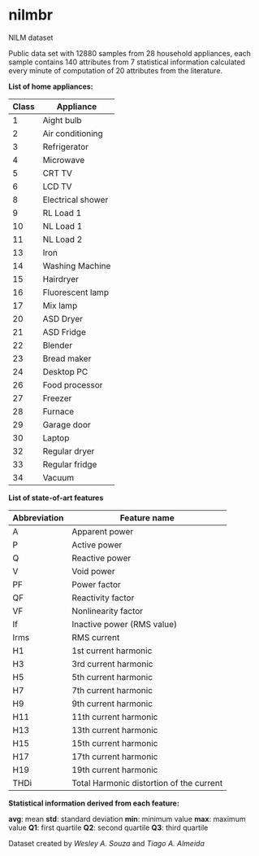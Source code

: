 # nilmbr
NILM dataset

Public data set with 12880 samples from 28 household appliances, each sample contains 140 attributes from 7 statistical information calculated every minute of computation of 20 attributes from the literature.

**List of home appliances:**

| Class | Appliance |
| --- | --- |
|1  | Aight bulb |
|2  | Air conditioning  |
|3  | Refrigerator  |
|4  | Microwave  |
|5  | CRT TV  |
|6  | LCD TV  |
|8  | Electrical shower  |
|9  | RL Load 1  |
|10 | NL Load 1 |
|11 | NL Load 2 |
|13 | Iron  |
|14 | Washing Machine  |
|15 | Hairdryer  |
|16 | Fluorescent lamp |
|17 | Mix lamp  |
|20 | ASD Dryer   |
|21 | ASD Fridge  |
|22 | Blender    |
|23 | Bread maker |
|24 | Desktop PC |
|26 | Food processor |
|27 | Freezer   |
|28 | Furnace  |
|29 | Garage door  |
|30 | Laptop  |
|32 | Regular dryer  |
|33 | Regular fridge   |
|34 | Vacuum  |

**List of state-of-art features**

| Abbreviation | Feature name                              |
| --- | --- |
| A            | Apparent power                            |
| P            |  Active power                             |
| Q            |  Reactive power                           |
| V            |  Void power                               |
| PF           |  Power factor                             |
| QF           |  Reactivity factor                        |
| VF           |  Nonlinearity factor                      |
| If           |  Inactive power (RMS value)               |
| Irms         |  RMS current                              |
| H1           |  1st current harmonic                     |
| H3           |  3rd current harmonic                     |
| H5           |  5th current harmonic                     |
| H7           |  7th current harmonic                     |
| H9           |  9th current harmonic                     |
| H11          |  11th current harmonic                    |
| H13          |  13th current harmonic                    |
| H15          |  15th current harmonic                    |
| H17          |  17th current harmonic                    |
| H19          |  19th current harmonic                    |
| THDi         |  Total Harmonic distortion of the current |

**Statistical information derived from each feature:**

**avg**: mean
**std**: standard deviation
**min**: minimum value
**max**: maximum value
**Q1**: first quartile
**Q2**: second quartile
**Q3**: third quartile

Dataset created by *Wesley A. Souza* and *Tiago A. Almeida*
